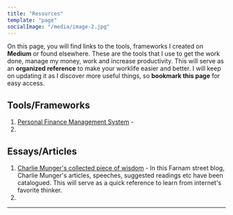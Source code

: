 ```yaml
---
title: "Resources"
template: "page"
socialImage: "/media/image-2.jpg"
---
```


On this page, you will find links to the tools, frameworks I created on **Medium** or found elsewhere. These are the tools that I use to get the work done, manage my money, work and increase productivity. This will serve as an **organized reference** to make your worklife easier and better. I will keep on updating it as I discover more useful things, so **bookmark this page** for easy access. 

Tools/Frameworks
---
1. [Personal Finance Management System]() - 
2. 


Essays/Articles
---
1. [Charlie Munger's collected piece of wisdom](https://fs.blog/intellectual-giants/charlie-munger/) - In this Farnam street blog, Charlie Munger's articles, speeches, suggested readings etc have been catalogued. This will serve as a quick reference to learn from internet's favorite thinker.
2. 


----
